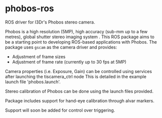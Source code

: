 # phobos-ros
ROS driver for I3Dr's Phobos stereo camera.

Phobos is a high resolution (5MP), high accuracy (sub-mm up to a few metres), global shutter stereo imaging system . This ROS package aims to be a starting point to developing ROS-based applications with Phobos. The package uses `gscam` as the camera driver and provides:

* Adjustment of frame sizes
* Adjustment of frame rate (currently up to 30 fps at 5MP)

Camera properties (i.e. Exposure, Gain) can be controlled using services after launching the tiscamera_ctrl node
This is detailed in the example launch file 'phobos.launch'.

Stereo calibration of Phobos can be done using the launch files provided.

Package includes support for hand-eye calibration through alvar markers.

Support will soon be added for control over triggering.